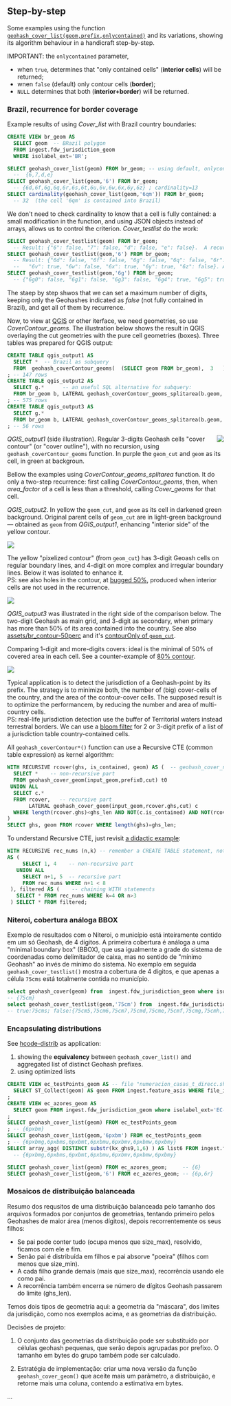 
## Step-by-step

Some examples using the function [`geohash_cover_list(geom,prefix,onlycontained)`](https://github.com/AddressForAll/pg_pubLib-v1/blob/main/src/pubLib05pgis-geohash.sql#L22) and its variations, showing its algorithm behaviour in a handicraft step-by-step.

IMPORTANT: the `onlycontained` parameter,
* when `true`,
determines that  "only contained cells" (**interior cells**) will be returned;
*  wnen `false` (default) only contour cells (**border**);
* `NULL` determines that both (**interior+border**) will be returned.

### Brazil, recurrence for border coverage

Example results of using *Cover_list* with Brazil country boundaries:

```sql
CREATE VIEW br_geom AS
  SELECT geom  -- BRazil polygon
  FROM ingest.fdw_jurisdiction_geom
  WHERE isolabel_ext='BR';

SELECT geohash_cover_list(geom) FROM br_geom; -- using default, onlycontained=false (border)
  --  {6,7,d,e}
SELECT geohash_cover_list(geom,'6') FROM br_geom;
  -- {6d,6f,6g,6q,6r,6s,6t,6u,6v,6w,6x,6y,6z} ; cardinality=13
SELECT cardinality(geohash_cover_list(geom,'6qm')) FROM br_geom;
  -- 32  (the cell '6qm' is contained into Brazil)
```
We don't need to check cardinality to know that a cell is fully contained: a small modification in the function, and using JSON objects instead of arrays, allows us to control the criterion. *Cover_testlist* do the work:

```sql
SELECT geohash_cover_testlist(geom) FROM br_geom;
  -- Result: {"6": false, "7": false, "d": false, "e": false}.  A recurrence over "6":
SELECT geohash_cover_testlist(geom,'6') FROM br_geom;
  -- Result: {"6d": false, "6f": false, "6g": false, "6q": false, "6r": false, "6s": false, "6t": false, "6u": false,
  --   "6v": true, "6w": false, "6x": true, "6y": true, "6z": false}. A recurrence over "6g":
SELECT geohash_cover_testlist(geom,'6g') FROM br_geom;
  -- {"6g0": false, "6g1": false, "6g3": false, "6g4": true, "6g5": true, "6g6": true, "6g7": true, "6g8": false, ...}
```

The staep by step shwos that we can set a maximum number of digits, keeping only the Geohashes indicated as *false* (not fully contained in Brazil), and get all of them by recurrence.

Now, to view at [QGIS](https://en.wikipedia.org/wiki/QGIS) or other iterface, we need geometries, so use *CoverContour_geoms*.  The illustration below shows the result in QGIS overlaying the cut geometries with the pure cell geometries (boxes). Three tables was prepared for QGIS output:

```sql
CREATE TABLE qgis_output1 AS
  SELECT *  -- Brazil as subquery
  FROM  geohash_coverContour_geoms(  (SELECT geom FROM br_geom),  3   ) g
; -- 147 rows
CREATE TABLE qgis_output2 AS
  SELECT g.*      -- an useful SQL alternative for subquery:
  FROM br_geom b, LATERAL geohash_coverContour_geoms_splitarea(b.geom, 3, 0.5 ) g
; -- 575 rows
CREATE TABLE qgis_output3 AS
  SELECT g.*
  FROM br_geom b, LATERAL geohash_coverContour_geoms_splitarea(b.geom, 2, 0.5 ) g
; -- 56 rows
```
<img align="right" src="assets/br_geohash3_contour2.png">

*QGIS_output1* (side illustration). Regular 3-digits Geohash cells "cover contour" (or "cover outline"), with no recursion, using `geohash_coverContour_geoms` function. In purple the `geom_cut`  and `geom`  as its cell, in green at backgroun.
<!-- ![](assets/br_geohash3_contour.png)
![](assets/br_contourBug-50perc-onlyCut.png)
![](assets/br_contourBug-50perc.png)
![](assets/br_contour-80perc.png)
![](assets/br_contour-50perc-2digits.png)
 -->

 Bellow the examples using *CoverContour_geoms_splitarea* function. It do only a two-step  recurrence: first calling *CoverContour_geoms*, then, when  *area_factor* of a cell is less than a threshold, calling *Cover_geoms* for that cell.

*QGIS_output2*. In yellow the `geom_cut`,  and `geom`  as its cell in darkened green background.  Original parent cells of  `geom_cut` are in light-green background  &mdash; obtained as `geom`  from *QGIS_output1*, enhancing "interior side" of the yellow contour.

![](assets/br_contour-50perc.png)

The yellow "pixelized contour" (from `geom_cut`) has 3-digit Geoash cells on regular boundary lines, and 4-digit on more complex and irregular boundary lines. Below it was isolated to enhance it. <br/>PS: see also holes in the contour, at [bugged 50%](assets/br_contourBug-50perc-onlyCut.png), produced when interior cells are not used in the recurrence.

![](assets/br_contourOnly-50perc.png)

*QGIS_output3* was illustrated in the right side of the comparison below. The two-digit Geohash as main grid, and 3-digit as secondary, when primary has more than 50% of its area contained into the country. See also [assets/br_contour-50perc](assets/br_contour-50perc-2digits.png) and it's [contourOnly of `geom_cut`](assets/br_contourOnly-50perc-2digits.png).

Comparing 1-digit and more-digits covers: ideal is the minimal of 50% of covered area in each cell.  See a counter-example of [80% contour](assets/br_contour-80perc.png).

![](assets/br_contour-CmpCovers.png)

Typical application is to detect the jurisdiction of a Geohash-point by its prefix. The strategy is to minimize both, the number of (big) cover-cells of the country, and the area of the contour-cover cells. The supposed result is to optimize the performancem, by reducing the number and area of multi-country cells.
<br/>PS: real-life jurisdiction detection use the buffer of Territorial waters instead terrestral borders. We can use a [bloom filter](https://www.postgresql.org/docs/14/bloom.html) for 2 or 3-digit prefix of a list of a jurisdiction table country-contained cells.


All `geohash_coverContour*()` function can use a Recursive CTE (common table expression) as kernel algorithm:

```SQL
WITH RECURSIVE rcover(ghs, is_contained, geom) AS (  -- geohash_cover_noncontained_recursive()
  SELECT *    -- non-recursive part
  FROM geohash_cover_geom(input_geom,prefix0,cut) t0
 UNION ALL
  SELECT c.*
  FROM rcover,   -- recursive part
       LATERAL geohash_cover_geom(input_geom,rcover.ghs,cut) c
  WHERE length(rcover.ghs)<ghs_len AND NOT(c.is_contained) AND NOT(rcover.is_contained)
)
SELECT ghs, geom FROM rcover WHERE length(ghs)=ghs_len;
```

To understand Recursive CTE, just revisit [a didactic example](https://towardsdatascience.com/recursive-sql-queries-with-postgresql-87e2a453f1b):

```SQL
WITH RECURSIVE rec_nums (n,k) -- remember a CREATE TABLE statement, not a function
AS (
     SELECT 1, 4    -- non-recursive part
   UNION ALL
     SELECT n+1, 5  -- recursive part
     FROM rec_nums WHERE n+1 < 8
 ), filtered AS (    -- chaining WITH statements
   SELECT * FROM rec_nums WHERE k=4 OR n>3
 ) SELECT * FROM filtered;
```

### Niteroi, cobertura análoga BBOX

Exemplo de resultados com o Niteroi, o município está inteiramente contido em um só Geohash, de 4 dígitos. A primeira cobertura é análoga a uma "mínimal boundary box" (BBOX), que usa igualmente a grade do sistema de coordenadas como delimitador de caixa, mas no sentido de "mínimo Geohash" ao invés de mínimo do sistema. No exemplo em seguida `geohash_cover_testlist()` mostra a cobertura de 4 dígitos, e que apenas a célula `75cms` está totalmente contida no município.

```sql
select geohash_cover(geom) from  ingest.fdw_jurisdiction_geom where isolabel_ext='BR-RJ-Niteroi';
-- {75cm}
select geohash_cover_testlist(geom,'75cm') from  ingest.fdw_jurisdiction_geom where isolabel_ext='BR-RJ-Niteroi';
-- true:75cms; false:{75cm5,75cm6,75cm7,75cmd,75cme,75cmf,75cmg,75cmh,75cmk,75cmm,75cmt,75cmu,75cmv,75cmw}
```

### Encapsulating distributions

See [hcode-distrib](hcode-distrib.md) as application:

1. showing the **equivalency** between `geohash_cover_list()` and aggregated list of distinct Geohash prefixes.
2. using optimized lists

```SQL
CREATE VIEW ec_testPoints_geom AS -- file "numeracion_casas_t_direcc.shp" of EC-F-Azogues, a geoaddress_full example.
  SELECT ST_Collect(geom) AS geom FROM ingest.feature_asis WHERE file_id=54
;
CREATE VIEW ec_azores_geom AS
  SELECT geom FROM ingest.fdw_jurisdiction_geom where isolabel_ext='EC-F-Azogues'
;
SELECT geohash_cover_list(geom) FROM ec_testPoints_geom
; -- {6pxbm}
SELECT geohash_cover_list(geom,'6pxbm') FROM ec_testPoints_geom
; -- {6pxbmg,6pxbms,6pxbmt,6pxbmu,6pxbmv,6pxbmw,6pxbmy}
SELECT array_agg( DISTINCT substr(kx_ghs9,1,6) ) AS list6 FROM ingest.feature_asis WHERE file_id=54;
  -- {6pxbmg,6pxbms,6pxbmt,6pxbmu,6pxbmv,6pxbmw,6pxbmy}

SELECT geohash_cover_list(geom) FROM ec_azores_geom;     -- {6}
SELECT geohash_cover_list(geom,'6') FROM ec_azores_geom; -- {6p,6r}
```

### Mosaicos de distribuição balanceada

Resumo dos requsitos de uma distribuição balanceada pelo tamanho dos arquivos formados por conjuntos de geometrias, tentando primeiro pelos Geohashes de maior área (menos dígitos), depois recorrentemente os seus filhos:

- Se pai pode conter tudo (ocupa menos que size_max), resolvido, ficamos com ele e fim.
- Senão pai é distribuída em filhos e pai absorve "poeira" (filhos com menos que  size_min).
- A cada filho grande demais (mais que size_max), recorrência usando ele como pai.
- A recorrência também encerra se número de dígitos Geohash passarem do limite (ghs_len).

Temos dois tipos de geometria aqui: a geometria da "máscara", dos limites da jurisdição, como nos exemplos acima, e as geometrias da distribuição.

Decisões de projeto:

1. O conjunto das geometrias da distribuição pode ser substituído por células geohash pequenas, que serão depois agrupadas por prefixo. O tamanho em bytes do grupo também pode ser calculado.

2. Estratégia de implementação: criar uma nova versão da função `geohash_cover_geom()` que aceite mais um parâmetro, a distribuição, e retorne mais uma coluna, contendo a estimativa em bytes.

...
